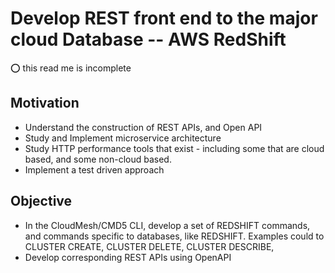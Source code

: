 # Develop  REST front end to the major cloud Database -- AWS RedShift 

:o: this read me is incomplete

## Motivation

* Understand the construction of REST APIs, and Open API
* Study and Implement microservice architecture 
* Study HTTP performance tools that exist - including some that are cloud based, and some non-cloud based.
* Implement a test driven approach

## Objective

* In the CloudMesh/CMD5 CLI, develop a set of REDSHIFT commands, and commands specific to databases, like REDSHIFT. Examples could to CLUSTER CREATE, CLUSTER DELETE, CLUSTER DESCRIBE, 
* Develop corresponding REST APIs using OpenAPI




